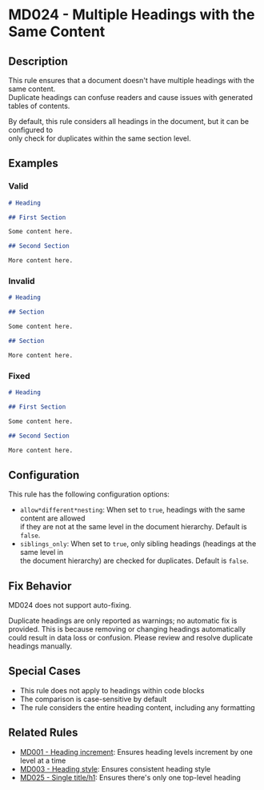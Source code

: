 # MD024 - Multiple Headings with the Same Content

## Description

This rule ensures that a document doesn't have multiple headings with the same content.  
Duplicate headings can confuse readers and cause issues with generated tables of contents.

By default, this rule considers all headings in the document, but it can be configured to  
only check for duplicates within the same section level.

<!-- markdownlint-disable -->
## Examples

### Valid

```markdown
# Heading

## First Section

Some content here.

## Second Section

More content here.
```

### Invalid

```markdown
# Heading

## Section

Some content here.

## Section

More content here.
```

### Fixed

```markdown
# Heading

## First Section

Some content here.

## Second Section

More content here.
```
<!-- markdownlint-enable -->

## Configuration

This rule has the following configuration options:

- `allow*different*nesting`: When set to `true`, headings with the same content are allowed  
if they are not at the same level in the document hierarchy. Default is `false`.
- `siblings_only`: When set to `true`, only sibling headings (headings at the same level in  
the document hierarchy) are checked for duplicates. Default is `false`.

## Fix Behavior

MD024 does not support auto-fixing.

Duplicate headings are only reported as warnings; no automatic fix is provided. This is because removing or changing headings automatically could result in data loss or confusion. Please review and resolve duplicate headings manually.

## Special Cases

- This rule does not apply to headings within code blocks
- The comparison is case-sensitive by default
- The rule considers the entire heading content, including any formatting

## Related Rules

- [MD001 - Heading increment](md001.md): Ensures heading levels increment by one level at a time
- [MD003 - Heading style](md003.md): Ensures consistent heading style
- [MD025 - Single title/h1](md025.md): Ensures there's only one top-level heading
